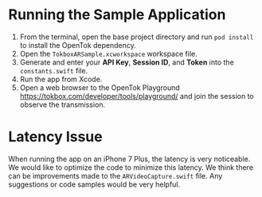 # Running the Sample Application

1. From the terminal, open the base project directory and run `pod install` to install the OpenTok dependency.
2. Open the `TokboxARSample.xcworkspace` workspace file.
3. Generate and enter your **API Key**, **Session ID**, and **Token** into the `constants.swift` file.
4. Run the app from Xcode.
5. Open a web browser to the OpenTok Playground https://tokbox.com/developer/tools/playground/ and join the session to observe the transmission.

# Latency Issue

When running the app on an iPhone 7 Plus, the latency is very noticeable.
We would like to optimize the code to minimize this latency.
We think there can be improvements made to the `ARVideoCapture.swift` file.
Any suggestions or code samples would be very helpful.

